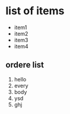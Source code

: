# list of items
* item1
* item2
* item3
* item4
## ordere list
<ol>
  <li>hello</li>
    <li>every</li>
      <li>body</li>
        <li>ysd</li>
  <li>ghj</li>
  </ol>
